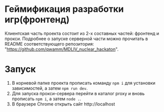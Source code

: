 # Геймификация разработки игр(фронтенд)
Клиентская часть проекта состоит из 2-х составных частей: фронтенд и прокси. Подробнее о запуске серверной части можно прочитать в README соответствующего репозитория: "https://github.com/qwamm/MDLIV_nuclear_hackaton".

# Запуск
1. В корневой папке проекта прописать команду `npm i` для установки зависимостей, а затем `npm run dev`.
2. Для запуска прокси-сервера перейти в каталог proxy и вновь прописать `npm i`, а затем `node .`.
3. В браузере Chrome открыть сайт http://localhost
